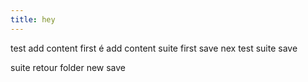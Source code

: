 ```yaml
---
title: hey
---
```

test add content first é 
add content suite first save
nex test suite save

suite retour folder new save